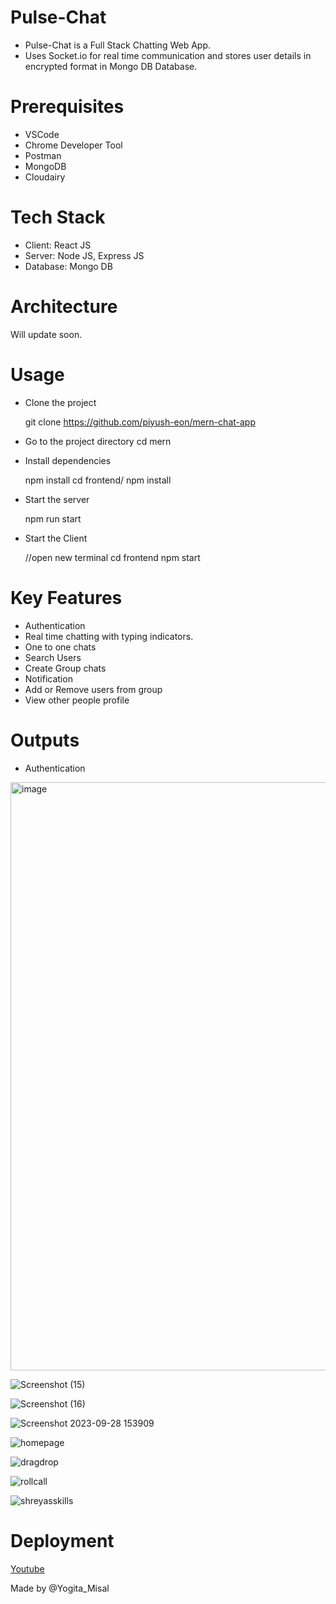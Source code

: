 # Pulse-Chat
- Pulse-Chat is a Full Stack Chatting Web App.
- Uses Socket.io for real time communication and stores user details in encrypted format in Mongo DB Database.

# Prerequisites
* VSCode
* Chrome Developer Tool
* Postman
* MongoDB
* Cloudairy
  
# Tech Stack

* Client: React JS
* Server: Node JS, Express JS
* Database: Mongo DB

# Architecture
Will update soon.
 
  
# Usage
- Clone the project
  
  git clone https://github.com/piyush-eon/mern-chat-app
- Go to the project directory
  cd mern
  
- Install dependencies

  npm install
  cd frontend/
  npm install
- Start the server

  npm run start
- Start the Client

  //open new terminal
  cd frontend
  npm start
  
# Key Features
- Authentication
- Real time chatting with typing indicators.
- One to one chats
- Search Users
- Create Group chats
- Notification
- Add or Remove users from group
- View other people profile

# Outputs
- Authentication
<img width="941" alt="image" src="https://github.com/yogi-25/Pulse-Chat/assets/55496505/99a381c3-5598-4db6-985f-13e6da2bdd87">

![Screenshot (15)](https://github.com/yogi-25/TalkingDocs/assets/55496505/5af8d4ed-5a1f-4cb6-bebe-0abaab5e9626)

![Screenshot (16)](https://github.com/yogi-25/TalkingDocs/assets/55496505/a57ee656-8128-44df-b8ce-159ec271b093)

![Screenshot 2023-09-28 153909](https://github.com/yogi-25/TalkingDocs/assets/55496505/c71aad45-82e3-4a7e-ba9b-7c6dcb0c0319)

![homepage](https://github.com/yogi-25/TalkingDocs/assets/55496505/84dc85ed-65a2-4e66-88f7-639717f2cee7)

![dragdrop](https://github.com/yogi-25/TalkingDocs/assets/55496505/523d3753-0143-4e26-aee1-c998bb86dbd3)

![rollcall](https://github.com/yogi-25/TalkingDocs/assets/55496505/b15e000c-501c-468b-9373-aedbf34645d4)

![shreyasskills](https://github.com/yogi-25/TalkingDocs/assets/55496505/37c57338-a1ef-45a0-9770-20204306dd11)

# Deployment 


[Youtube](https://youtu.be/L3UUCssmNMc?si=ybRpt2XcBh0wr) 

Made by
@Yogita_Misal
